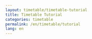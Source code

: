 ```yaml
---
layout: timetable/timetable-tutorial
title: Timetable Tutorial
categories: timetable
permalink: /en/timetable/tutorial
lang: en
---
```

